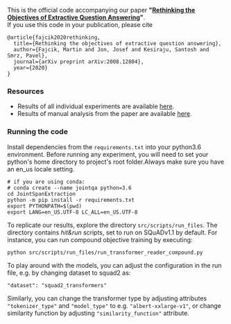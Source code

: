 This is the official code accompanying our paper __"[Rethinking the Objectives of Extractive Question Answering](https://arxiv.org/abs/2008.12804)"__.  
If you use this code in your publication, please cite
```
@article{fajcik2020rethinking,
  title={Rethinking the objectives of extractive question answering},
  author={Fajcik, Martin and Jon, Josef and Kesiraju, Santosh and Smrz, Pavel},
  journal={arXiv preprint arXiv:2008.12804},
  year={2020}
}
```

### Resources
* Results of all individual experiments are available [here](https://docs.google.com/spreadsheets/d/1_X1hrzrx31PKV-rIKqPlJJfqeH9I5KWeEQvLRzY9nXU/edit?usp=sharing).
* Results of manual analysis from the paper are available [here](https://docs.google.com/spreadsheets/d/1yYCWWLc40WlB-jUNf91oRIom6Pt57Iz73QMhpbwUyCY/edit?usp=sharing).



### Running the code

Install dependencies from the `requirements.txt` into your python3.6 environment.
Before running any experiment, you will need to set your python's home directory to project's root folder.Always make sure you have an en_us locale setting.
```
# if you are using conda:
# conda create --name jointqa python=3.6
cd JointSpanExtraction
python -m pip install -r requirements.txt
export PYTHONPATH=$(pwd)
export LANG=en_US.UTF-8 LC_ALL=en_US.UTF-8
```

To replicate our results, explore the directory `src/scripts/run_files`. The directory contains _hit&run_ scripts, set to run on SQuADv1.1 by default. For instance, you can run compound objective training by executing:
```
python src/scripts/run_files/run_transformer_reader_compound.py
```

To play around with the models, you can adjust the configuration in the run file, e.g. by changing dataset to squad2 as:
```
"dataset": "squad2_transformers"
```

Similarly, you can change the transformer type by adjusting attributes `"tokenizer_type"` and `"model_type"` to e.g. `"albert-xxlarge-v1"`, or change similarity function by 
adjusting `"similarity_function"` attribute.


